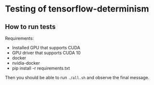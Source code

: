 # Testing of tensorflow-determinism

## How to run tests

Requirements:

  * Installed GPU that supports CUDA
  * GPU driver that supports CUDA 10
  * docker
  * nvidia-docker
  * pip install -r requirements.txt

Then you should be able to run `./all.sh` and observe the final message.
